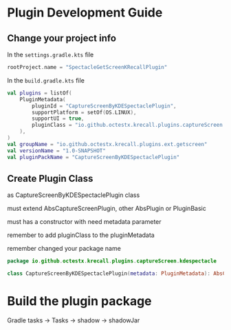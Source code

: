 # Plugin Development Guide

## Change your project info
In the `settings.gradle.kts` file

```kotlin
rootProject.name = "SpectacleGetScreenKRecallPlugin"
```

In the `build.gradle.kts` file
```kotlin
val plugins = listOf(
    PluginMetadata(
        pluginId = "CaptureScreenByKDESpectaclePlugin",
        supportPlatform = setOf(OS.LINUX),
        supportUI = true,
        pluginClass = "io.github.octestx.krecall.plugins.captureScreen.kdespectacle.CaptureScreenByKDESpectaclePlugin"
    ),
)
val groupName = "io.github.octestx.krecall.plugins.ext.getscreen"
val versionName = "1.0-SNAPSHOT"
val pluginPackName = "CaptureScreenByKDESpectaclePlugin"
```

## Create Plugin Class
as CaptureScreenByKDESpectaclePlugin class

must extend AbsCaptureScreenPlugin, other AbsPlugin or PluginBasic

must has a constructor with need metadata parameter

remember to add pluginClass to the pluginMetadata

remember changed your package name
```kotlin
package io.github.octestx.krecall.plugins.captureScreen.kdespectacle

class CaptureScreenByKDESpectaclePlugin(metadata: PluginMetadata): AbsCaptureScreenPlugin(metadata)
```

# Build the plugin package
Gradle tasks -> Tasks -> shadow -> shadowJar